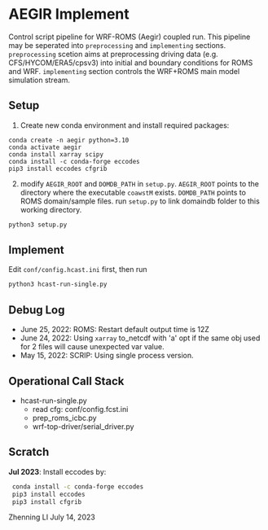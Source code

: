 # AEGIR Implement

Control script pipeline for WRF-ROMS (Aegir) coupled run. This pipeline may be seperated into `preprocessing` and `implementing` sections. 
`preprocessing` scetion aims at preprocessing driving data (e.g. CFS/HYCOM/ERA5/cpsv3) into initial and boundary conditions for ROMS and WRF.
`implementing` section controls the WRF+ROMS main model simulation stream.

## Setup

1. Create new conda environment and install required packages:
```
conda create -n aegir python=3.10
conda activate aegir
conda install xarray scipy 
conda install -c conda-forge eccodes
pip3 install eccodes cfgrib
```
2. modify `AEGIR_ROOT` and `DOMDB_PATH` in `setup.py`. 
`AEGIR_ROOT` points to the directory where the executable `coawstM` exists. `DOMDB_PATH` points to ROMS domain/sample files.
run `setup.py` to link domaindb folder to this working directory.
```bash
python3 setup.py
```

## Implement
Edit `conf/config.hcast.ini` first, then run 
```bash
python3 hcast-run-single.py
```

## Debug Log
- June 25, 2022: ROMS: Restart default output time is 12Z
- June 24, 2022: Using `xarray` to_netcdf with 'a' opt if the same obj used for 2 files will cause unexpected var value.
- May 15, 2022: SCRIP: Using single process version. 



## Operational Call Stack
- hcast-run-single.py
    - read cfg: conf/config.fcst.ini
    - prep_roms_icbc.py
    - wrf-top-driver/serial_driver.py



## Scratch

**Jul 2023**: Install eccodes by:
```bash
 conda install -c conda-forge eccodes
 pip3 install eccodes
 pip3 install cfgrib
```

Zhenning LI
July 14, 2023
